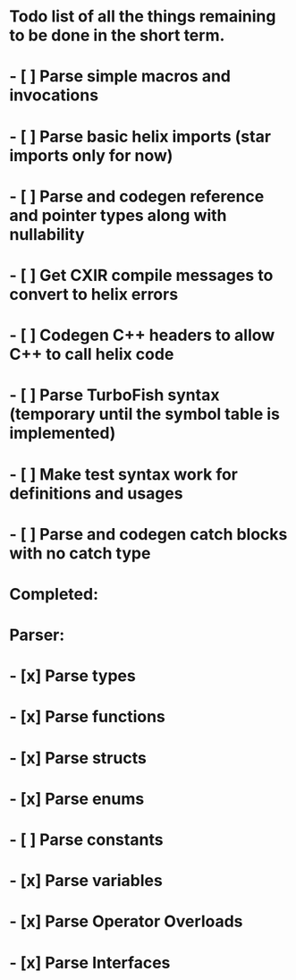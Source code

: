 # Todo list of all the things remaining to be done in the short term.

# - [ ] Parse simple macros and invocations
# - [ ] Parse basic helix imports (star imports only for now)
# - [ ] Parse and codegen reference and pointer types along with nullability
# - [ ] Get CXIR compile messages to convert to helix errors
# - [ ] Codegen C++ headers to allow C++ to call helix code
# - [ ] Parse TurboFish syntax (temporary until the symbol table is implemented)
# - [ ] Make test syntax work for definitions and usages
# - [ ] Parse and codegen catch blocks with no catch type


# Completed:
# Parser:
#    - [x] Parse types
#    - [x] Parse functions
#    - [x] Parse structs
#    - [x] Parse enums
#    - [ ] Parse constants
#    - [x] Parse variables
#    - [x] Parse Operator Overloads
#    - [x] Parse Interfaces